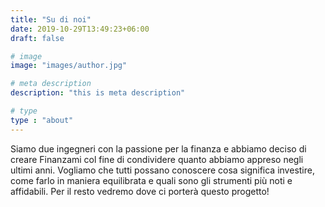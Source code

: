 ```yaml
---
title: "Su di noi"
date: 2019-10-29T13:49:23+06:00
draft: false

# image
image: "images/author.jpg"

# meta description
description: "this is meta description"

# type
type : "about"
---
```


Siamo due ingegneri con la passione per la finanza e abbiamo deciso di creare Finanzami col fine di condividere quanto abbiamo appreso negli ultimi anni. Vogliamo che tutti possano conoscere cosa significa investire, come farlo in maniera equilibrata e quali sono gli strumenti più noti e affidabili.
Per il resto vedremo dove ci porterà questo progetto!